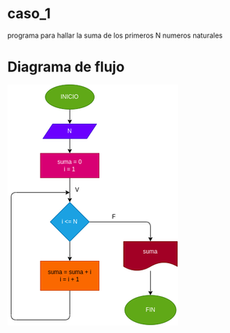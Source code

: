 # caso_1
programa para hallar la suma de los primeros N numeros naturales

# Diagrama de flujo
![Diagrama de flujo](diagrama.png "Diagrama de flujo")